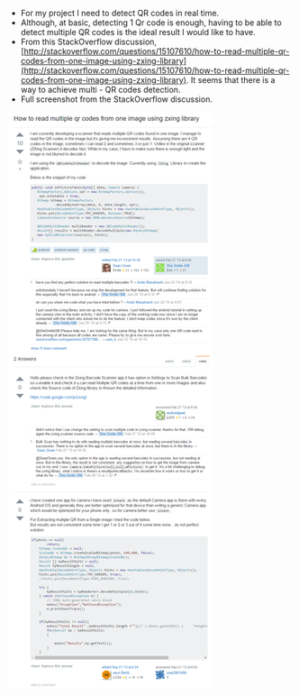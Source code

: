 * For my project I need to detect QR codes in real time.
* Although, at basic, detecting 1 Qr code is enough, having to be able to detect multiple QR codes is the ideal result I would like to have.
* From this StackOverflow discussion, [http://stackoverflow.com/questions/15107610/how-to-read-multiple-qr-codes-from-one-image-using-zxing-library](http://stackoverflow.com/questions/15107610/how-to-read-multiple-qr-codes-from-one-image-using-zxing-library). It seems that there is a way to achieve multi - QR codes detection.
* Full screenshot from the StackOverflow discussion.

![./20170526-2041-cet-information-on-real-time-multiple-qr-codes-detection-1.png](./20170526-2041-cet-information-on-real-time-multiple-qr-codes-detection-1.png)